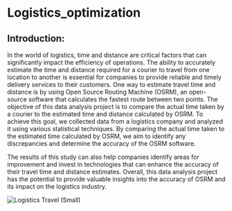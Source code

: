 # Logistics_optimization

## Introduction:
In the world of logistics, time and distance are critical factors that can significantly impact the efficiency of operations. The ability to accurately estimate the time and distance required for a courier to travel from one location to another is essential for companies to provide reliable and timely delivery services to their customers. One way to estimate travel time and distance is by using Open Source Routing Machine (OSRM), an open-source software that calculates the fastest route between two points.
The objective of this data analysis project is to compare the actual time taken by a courier to the estimated time and distance calculated by OSRM. To achieve this goal, we collected data from a logistics company and analyzed it using various statistical techniques. By comparing the actual time taken to the estimated time calculated by OSRM, we aim to identify any discrepancies and determine the accuracy of the OSRM software.

The results of this study can also help companies identify areas for improvement and invest in technologies that can enhance the accuracy of their travel time and distance estimates.
Overall, this data analysis project has the potential to provide valuable insights into the accuracy of OSRM and its impact on the logistics industry.

![Logistics Travel (Small)](https://github.com/Deepanshus29/Logistics_optimization/assets/121329003/8d2d0b5a-21ed-403a-ae1a-2ef833ef7fac)
